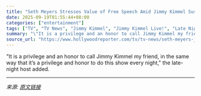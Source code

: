 ```yaml
---
title: "Seth Meyers Stresses Value of Free Speech Amid Jimmy Kimmel Suspension: “We’re Gonna Keep Doing Our Show the Way We’ve Always Done It”"
date: 2025-09-19T01:55:44+08:00
categories: ["entertainment"]
tags: ["TV", "TV News", "Jimmy Kimmel", "Jimmy Kimmel Live!", "Late Night With Seth Meyers", "Seth Meyers"]
summary: "\"It is a privilege and an honor to call Jimmy Kimmel my friend, in the same way that it’s a privilege and honor to do this show every night,\" the late-night host added."
source_url: "https://www.hollywoodreporter.com/tv/tv-news/seth-meyers-jimmy-kimmel-live-suspension-free-speech-1236375322/"
---
```


"It is a privilege and an honor to call Jimmy Kimmel my friend, in the same way that it’s a privilege and honor to do this show every night," the late-night host added.

---

*来源: [原文链接](https://www.hollywoodreporter.com/tv/tv-news/seth-meyers-jimmy-kimmel-live-suspension-free-speech-1236375322/)*
